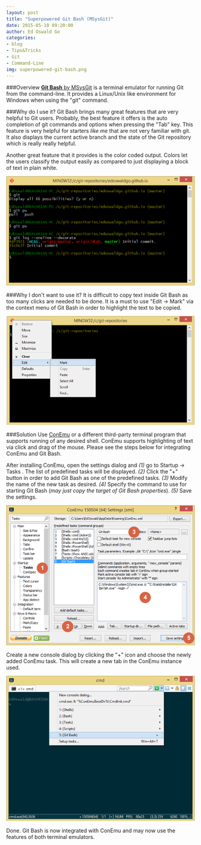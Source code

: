 ```yaml
---
layout: post
title: "Superpowered Git Bash (MSysGit)"
date: 2015-05-10 09:20:00
author: Ed Oswald Go
categories:
- blog
- Tips&Tricks
- Git
- Command-Line
img: superpowered-git-bash.png
---
```


###Overview
[<b>Git Bash</b> by MSysGit][msysgit] is a terminal emulator for running Git from the command-line. It provides a Linux/Unix like environment for Windows when using the "git" command.

###Why do I use it?
Git Bash brings many great features that are very helpful to Git users. Probably, the best feature it offers is the auto completion of git commands and options when pressing the "Tab" key. This feature is very helpful for starters *like me* that are not very familiar with git. It also displays the current active branch and the state of the Git repository which is really really helpful.

Another great feature that it provides is the color coded output. Colors let the users classify the output easily as compared to just displaying a block of text in plain white.

![alt text](/assets/img/blog/superpowered-git-bash/git-bash-features.png "Git Bash Features")

###Why I don't want to use it?
It is difficult to copy text inside Git Bash as too many clicks are needed to be done. It is a must to use "Edit -> Mark" via the context menu of Git Bash in order to highlight the text to be copied.

![alt text](/assets/img/blog/superpowered-git-bash/git-bash-mark-text.png "Git Bash Mark")

###Solution
Use [ConEmu][conemu] or a different third-party terminal program that supports running of any desired shell. ConEmu supports highlighting of text via click and drag of the mouse. Please see the steps below for integrating ConEmu and Git Bash.

After installing ConEmu, open the settings dialog and *(1)* go to Startup -> Tasks . The list of predefined tasks will be displayed. *(2)* Click the "+" button in order to add Git Bash as one of the predefined tasks. *(3)* Modify the name of the new task as desired. *(4)* Specify the command to use for starting Git Bash (*may just copy the target of Git Bash properties*). *(5)* Save the settings.

![alt text](/assets/img/blog/superpowered-git-bash/conemu-settings.png "ConEmu Settings")

Create a new console dialog by clicking the "+" icon and choose the newly added ConEmu task. This will create a new tab in the ConEmu instance used.

![alt text](/assets/img/blog/superpowered-git-bash/conemu-create-console.png "ConEmu Create Console Dialog")

Done. Git Bash is now integrated with ConEmu and may now use the features of both terminal emulators.

[conemu]: http://conemu.github.io/
[msysgit]: https://msysgit.github.io/